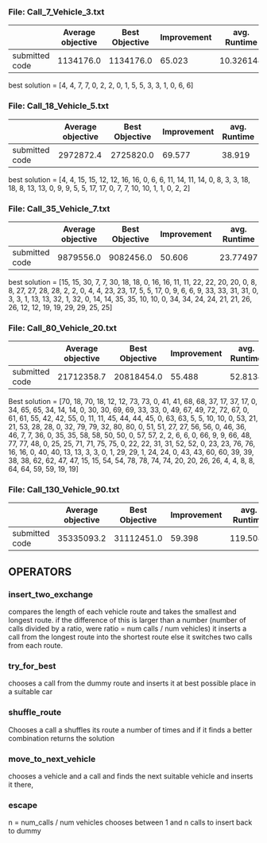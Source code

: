 
### File: Call_7_Vehicle_3.txt 

|                        | Average objective | Best Objective| Improvement | avg. Runtime    |
|-----------             | ----------- | ----------- | -----------   | ----------- |             
| submitted code       | 1134176.0  | 1134176.0   |  65.023        |  10.326148  |       

best solution = [4, 4, 7, 7, 0, 2, 2, 0, 1, 5, 5, 3, 3, 1, 0, 6, 6]

### File: Call_18_Vehicle_5.txt

|                        | Average objective | Best Objective| Improvement | avg. Runtime    |
|-----------             | ----------- | ----------- | -----------   | ----------- |             
| submitted code       |2972872.4  | 2725820.0 |69.577        |  38.919 |   

best solution = [4, 4, 15, 15, 12, 12, 16, 16, 0, 6, 6, 11, 14, 11, 14, 0, 8, 3, 3, 18, 18, 8, 13, 13, 0, 9, 9, 5, 5, 17, 17, 0, 7, 7, 10, 10, 1, 1, 0, 2, 2]

### File: Call_35_Vehicle_7.txt

|                        | Average objective | Best Objective| Improvement | avg. Runtime    |
|-----------             | ----------- | ----------- | -----------   | ----------- |             
| submitted code       |9879556.0 |  9082456.0| 50.606       | 23.77497 |  

best solution = [15, 15, 30, 7, 7, 30, 18, 18, 0, 16, 16, 11, 11, 22, 22, 20, 20, 0, 8, 8, 27, 27, 28, 28, 2, 2, 0, 4, 4, 23, 23, 17, 5, 5, 17, 0, 9, 6, 6, 9, 33, 33, 31, 31, 0, 3, 3, 1, 13, 13, 32, 1, 32, 0, 14, 14, 35, 35, 10, 10, 0, 34, 34, 24, 24, 21, 21, 26, 26, 12, 12, 19, 19, 29, 29, 25, 25]

### File: Call_80_Vehicle_20.txt

|                        | Average objective | Best Objective| Improvement | avg. Runtime    |
|-----------             | ----------- | ----------- | -----------   | ----------- |             
| submitted code       |  21712358.7 |  20818454.0|  55.488        | 52.8134 |  

Best solution = [70, 18, 70, 18, 12, 12, 73, 73, 0, 41, 41, 68, 68, 37, 17, 37, 17, 0, 34, 65, 65, 34, 14, 14, 0, 30, 30, 69, 69, 33, 33, 0, 49, 67, 49, 72, 72, 67, 0, 61, 61, 55, 42, 42, 55, 0, 11, 11, 45, 44, 44, 45, 0, 63, 63, 5, 5, 10, 10, 0, 53, 21, 21, 53, 28, 28, 0, 32, 79, 79, 32, 80, 80, 0, 51, 51, 27, 27, 56, 56, 0, 46, 36, 46, 7, 7, 36, 0, 35, 35, 58, 58, 50, 50, 0, 57, 57, 2, 2, 6, 6, 0, 66, 9, 9, 66, 48, 77, 77, 48, 0, 25, 25, 71, 71, 75, 75, 0, 22, 22, 31, 31, 52, 52, 0, 23, 23, 76, 76, 16, 16, 0, 40, 40, 13, 13, 3, 3, 0, 1, 29, 29, 1, 24, 24, 0, 43, 43, 60, 60, 39, 39, 38, 38, 62, 62, 47, 47, 15, 15, 54, 54, 78, 78, 74, 74, 20, 20, 26, 26, 4, 4, 8, 8, 64, 64, 59, 59, 19, 19]

### File: Call_130_Vehicle_90.txt

|                        | Average objective | Best Objective| Improvement | avg. Runtime    |
|-----------             | ----------- | ----------- | -----------   | ----------- |             
| submitted code       |35335093.2 |  31112451.0 | 59.398        | 119.5086  |  


## OPERATORS 

### insert_two_exchange 
compares the length of each vehicle route and takes the smallest and longest route. if the difference of this is larger than a number (number of calls divided by a ratio, were ratio = num calls / num vehicles) it inserts a call from the longest route into the shortest route else it switches two calls from each route.
### try_for_best 
chooses a call from the dummy route and inserts it at best possible place in a suitable car
### shuffle_route 
Chooses a call a shuffles its route a number of times and if it finds a better combination returns the solution
### move_to_next_vehicle
chooses a vehicle and a call and finds the next suitable vehicle and inserts it there, 
### escape 

n = num_calls / num vehicles
chooses between 1 and n calls to insert back to dummy


